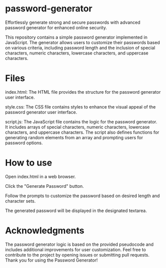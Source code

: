 # password-generator
Effortlessly generate strong and secure passwords with advanced password generator for enhanced online security.


This repository contains a simple password generator implemented in JavaScript. The generator allows users to customize their passwords based on various criteria, including password length and the inclusion of special characters, numeric characters, lowercase characters, and uppercase characters.

# Files
index.html: The HTML file provides the structure for the password generator user interface.

style.css: The CSS file contains styles to enhance the visual appeal of the password generator user interface.

script.js: The JavaScript file contains the logic for the password generator. It includes arrays of special characters, numeric characters, lowercase characters, and uppercase characters. The script also defines functions for generating random elements from an array and prompting users for password options.

# How to use
Open index.html in a web browser.

Click the "Generate Password" button.

Follow the prompts to customize the password based on desired length and character sets.

The generated password will be displayed in the designated textarea.

# Acknowledgments
The password generator logic is based on the provided pseudocode and includes additional improvements for user customization.
Feel free to contribute to the project by opening issues or submitting pull requests. Thank you for using the Password Generator!



